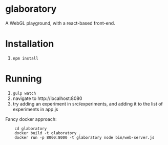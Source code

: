 # glaboratory
A WebGL playground, with a react-based front-end.

# Installation
1. `npm install`

# Running
1. `gulp watch`
1. navigate to http://localhost:8080
1. try adding an experiment in src/experiments, and adding it to the list of experiments in app.js

Fancy docker approach:
```
    cd glaboratory
    docker build -t glaboratory .
    docker run -p 8000:8000 -t glaboratory node bin/web-server.js
```
